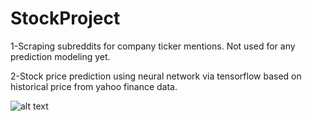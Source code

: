 # StockProject
1-Scraping subreddits for company ticker mentions. Not used for any prediction modeling yet.

2-Stock price prediction using neural network via tensorflow based on historical price from yahoo finance data.

![alt text](https://github.com/harrislam1/StockProject/blob/main/yolo.png "inspirational image")
